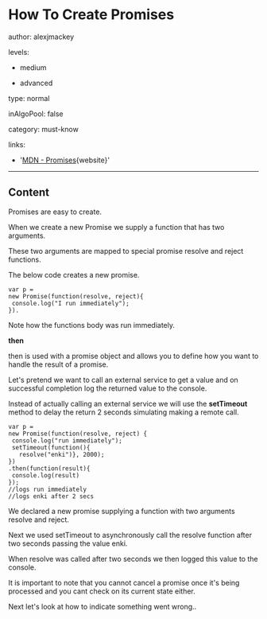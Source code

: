 # How To Create Promises
author: alexjmackey

levels:

  - medium

  - advanced

type: normal

inAlgoPool: false

category: must-know


links:

  - '[MDN - Promises](https://developer.mozilla.org/en/docs/Web/JavaScript/Reference/Global_Objects/Promise){website}'

---
## Content

Promises are easy to create.

When we create a new Promise we supply a function that has two arguments.

These two arguments are mapped to special promise resolve and reject functions.

The below code creates a new promise.

```
var p =
new Promise(function(resolve, reject){
 console.log("I run immediately");
}).
```

Note how the functions body was run immediately.

**then**

then is used with a promise object and allows you to define how you want to handle the result of a promise.

Let's pretend we want to call an external service to get a value and on successful completion log the returned value to the console.

Instead of actually calling an external service we will use the **setTimeout** method to delay the return 2 seconds simulating making a remote call.

```
var p =
new Promise(function(resolve, reject) {
 console.log("run immediately");
 setTimeout(function(){
   resolve("enki")}, 2000);
})
.then(function(result){
 console.log(result)
});
//logs run immediately
//logs enki after 2 secs
```

We declared a new promise supplying a function with two arguments resolve and reject.

Next we used setTimeout to asynchronously call the resolve function after two seconds passing the value enki.

When resolve was called after two seconds we then logged this value to the console.

It is important to note that you cannot cancel a promise once it's being processed and you cant check on its current state either.

Next let's look at how to indicate something went wrong..
